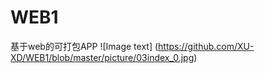 # WEB1
基于web的可打包APP
![Image text] (https://github.com/XU-XD/WEB1/blob/master/picture/03index_0.jpg)
